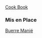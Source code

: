 [Cook Book](https://github.com/vmsmith/CookBook/blob/master/README.md)  

### Mis en Place  

[Buerre Manié]()  
